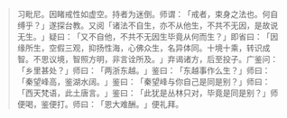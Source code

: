
> 习毗尼。因睹戒性如虚空。持者为迷倒。师谓：​「戒者，束身之法也。何自缚乎？​」遂探台教。又阅「诸法不自生，亦不从他生，不共不无因，是故说无生。​」疑曰：​「又不自他，不共不无因生毕竟从何而生？​」即省曰：​「因缘所生，空假三观，抑扬性海，心佛众生，名异体同。十境十乘，转识成智。不思议境，智照方明，非言诠所及。​」弃谒诸方，后至投子。广鉴问：​「乡里甚处？​」师曰：​「两浙东越。​」鉴曰：​「东越事作么生？​」师曰：​「秦望峰高，鉴湖水阔。​」鉴曰：​「秦望峰与你自己是同是别？​」师曰：​「西天梵语，此土唐言。​」鉴曰：​「此犹是丛林只对，毕竟是同是别？​」师便喝，鉴便打。师曰：​「恩大难酬。​」便礼拜。
